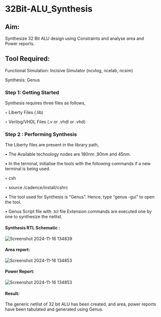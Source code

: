 # 32Bit-ALU_Synthesis

## Aim:

Synthesize 32 Bit ALU design using Constraints and analyse area and Power reports.

## Tool Required:

Functional Simulation: Incisive Simulator (ncvlog, ncelab, ncsim)

Synthesis: Genus

### Step 1: Getting Started

Synthesis requires three files as follows,

◦ Liberty Files (.lib)

◦ Verilog/VHDL Files (.v or .vhdl or .vhd)

### Step 2 : Performing Synthesis

The Liberty files are present in the library path,

• The Available technology nodes are 180nm ,90nm and 45nm.

• In the terminal, initialise the tools with the following commands if a new terminal is being
used.

◦ csh

◦ source /cadence/install/cshrc

• The tool used for Synthesis is “Genus”. Hence, type “genus -gui” to open the tool.

• Genus Script file with .tcl file Extension commands are executed one by one to synthesize the netlist.

#### Synthesis RTL Schematic :
![Screenshot 2024-11-16 134839](https://github.com/user-attachments/assets/ccb0c73e-0659-4b25-bc8b-790275612c6f)


#### Area report:
![Screenshot 2024-11-16 134853](https://github.com/user-attachments/assets/871221e2-307f-48f7-9174-93d741f35060)


#### Power Report:
![Screenshot 2024-11-16 134853](https://github.com/user-attachments/assets/dbfa8cea-75c8-42d9-a8cf-7e80228ec571)


#### Result: 

The generic netlist of 32 bit ALU  has been created, and area, power reports have been tabulated and generated using Genus.
